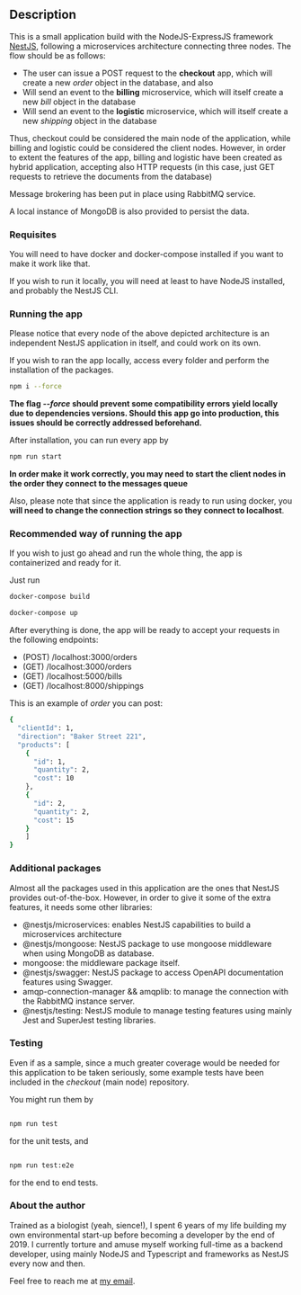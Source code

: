 ## Description

This is a small application build with the NodeJS-ExpressJS framework [NestJS](https://nestjs.com/), following a microservices architecture connecting three nodes. The flow should be as follows:

- The user can issue a POST request to the **checkout** app, which will create a new _order_ object in the database, and also
- Will send an event to the **billing** microservice, which will itself create a new _bill_ object in the database
- Will send an event to the **logistic** microservice, which will itself create a new _shipping_ object in the database

Thus, checkout could be considered the main node of the application, while billing and logistic could be considered the client nodes. However, in order to extent the features of the app, billing and logistic have been created as hybrid application, accepting also HTTP requests (in this case, just GET requests to retrieve the documents from the database)

Message brokering has been put in place using RabbitMQ service.

A local instance of MongoDB is also provided to persist the data.

### Requisites

You will need to have docker and docker-compose installed if you want to make it work like that.

If you wish to run it locally, you will need at least to have NodeJS installed, and probably the NestJS CLI.

### Running the app

Please notice that every node of the above depicted architecture is an independent NestJS application in itself, and could work on its own.

If you wish to ran the app locally, access every folder and perform the installation of the packages.

```bash
npm i --force
```

**The flag _--force_ should prevent some compatibility errors yield locally due to dependencies versions. Should this app go into production, this issues should be correctly addressed beforehand.**

After installation, you can run every app by

```bash
npm run start
```

**In order make it work correctly, you may need to start the client nodes in the order they connect to the messages queue**

Also, please note that since the application is ready to run using docker, you **will need to change the connection strings so they connect to localhost**.

### Recommended way of running the app

If you wish to just go ahead and run the whole thing, the app is containerized and ready for it.

Just run

```bash
docker-compose build

docker-compose up
```

After everything is done, the app will be ready to accept your requests in the following endpoints:

- (POST) /localhost:3000/orders
- (GET) /localhost:3000/orders
- (GET) /localhost:5000/bills
- (GET) /localhost:8000/shippings

This is an example of _order_ you can post:

```bash
{
  "clientId": 1,
  "direction": "Baker Street 221",
  "products": [
    {
      "id": 1,
      "quantity": 2,
      "cost": 10
    },
    {
      "id": 2,
      "quantity": 2,
      "cost": 15
    }
    ]
}
```

### Additional packages

Almost all the packages used in this application are the ones that NestJS provides out-of-the-box. However, in order to give it some of the extra features, it needs some other libraries:

- @nestjs/microservices: enables NestJS capabilities to build a microservices architecture
- @nestjs/mongoose: NestJS package to use mongoose middleware when using MongoDB as database.
- mongoose: the middleware package itself.
- @nestjs/swagger: NestJS package to access OpenAPI documentation features using Swagger.
- amqp-connection-manager && amqplib: to manage the connection with the RabbitMQ instance server.
- @nestjs/testing: NestJS module to manage testing features using mainly Jest and SuperJest testing libraries.

### Testing

Even if as a sample, since a much greater coverage would be needed for this application to be taken seriously, some example tests have been included in the _checkout_ (main node) repository.

You might run them by

```bash

npm run test
```

for the unit tests, and

```bash

npm run test:e2e
```

for the end to end tests.

### About the author

Trained as a biologist (yeah, sience!), I spent 6 years of my life building my own environmental start-up before becoming a developer by the end of 2019.
I currently torture and amuse myself working full-time as a backend developer, using mainly NodeJS and Typescript and frameworks as NestJS every now and then.

Feel free to reach me at [my email](mailto:adrian.h.m.sanz@gmail.com).
